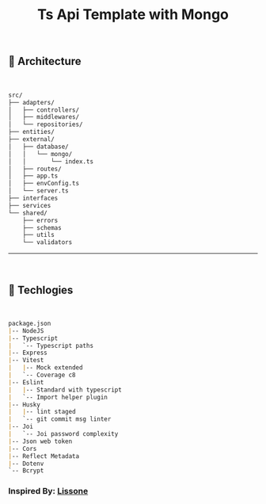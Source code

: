 <h1 align="center"> Ts Api Template with Mongo </h1>

</br>

## 📑 Architecture
</br>

```markdown
src/
├── adapters/
│   ├── controllers/
│   ├── middlewares/
│   └── repositories/
├── entities/
├── external/
│   ├── database/
│   │   └── mongo/
│   │       └── index.ts
│   ├── routes/
│   ├── app.ts
│   ├── envConfig.ts
│   └── server.ts
├── interfaces
├── services
└── shared/
    ├── errors
    ├── schemas
    ├── utils
    └── validators
``` 

---

</br>

## 💾 Techlogies
</br>


```markdown
package.json
|-- NodeJS
|-- Typescript
|   `-- Typescript paths
|-- Express
|-- Vitest
|   |-- Mock extended
|   `-- Coverage c8
|-- Eslint
|   |-- Standard with typescript
|   `-- Import helper plugin
|-- Husky
|   |-- lint staged
|   `-- git commit msg linter
|-- Joi
|   `-- Joi password complexity
|-- Json web token
|-- Cors
|-- Reflect Metadata
|-- Dotenv
`-- Bcrypt
```

### Inspired By: [Lissone](https://github.com/Lissone/simple-node-api-template)
